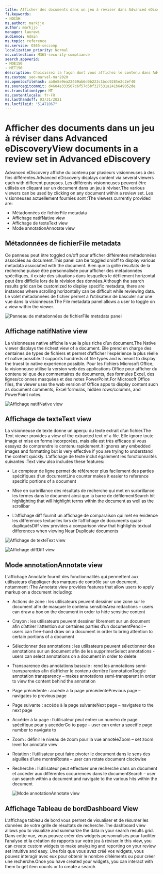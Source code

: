 ```yaml
---
title: Afficher des documents dans un jeu à réviser dans Advanced eDiscovery
f1.keywords:
- NOCSH
ms.author: markjjo
author: markjjo
manager: laurawi
audience: Admin
ms.topic: reference
ms.service: O365-seccomp
localization_priority: Normal
ms.collection: M365-security-compliance
search.appverid:
- MOE150
- MET150
description: Choisissez la façon dont vous affichez le contenu dans Advanced eDiscovery, tel que le texte, l’annoter, la conversion ou l’affichage natif.
ms.custom: seo-marvel-mar2020
ms.openlocfilehash: aa8e8e9ea22469ab6d0b223c1bcc9285e2c2ef40
ms.sourcegitcommit: d4604e333507c6f57d5bf327531a241b649052de
ms.translationtype: MT
ms.contentlocale: fr-FR
ms.lasthandoff: 03/31/2021
ms.locfileid: "51471067"
---
```

# <a name="view-documents-in-a-review-set-in-advanced-ediscovery"></a><span data-ttu-id="33a6d-103">Afficher des documents dans un jeu à réviser dans Advanced eDiscovery</span><span class="sxs-lookup"><span data-stu-id="33a6d-103">View documents in a review set in Advanced eDiscovery</span></span>

<span data-ttu-id="33a6d-104">Advanced eDiscovery affiche du contenu par plusieurs visionneuses à des fins différentes.</span><span class="sxs-lookup"><span data-stu-id="33a6d-104">Advanced eDiscovery displays content via several viewers each with different purposes.</span></span> <span data-ttu-id="33a6d-105">Les différents visionneuses peuvent être utilisés en cliquant sur un document dans un jeu à réviser.</span><span class="sxs-lookup"><span data-stu-id="33a6d-105">The various viewers can be used by clicking on any document within a review set.</span></span> <span data-ttu-id="33a6d-106">Les visionneuses actuellement fournies sont :</span><span class="sxs-lookup"><span data-stu-id="33a6d-106">The viewers currently provided are:</span></span>

- <span data-ttu-id="33a6d-107">Métadonnées de fichier</span><span class="sxs-lookup"><span data-stu-id="33a6d-107">File metadata</span></span>
- <span data-ttu-id="33a6d-108">Affichage natif</span><span class="sxs-lookup"><span data-stu-id="33a6d-108">Native view</span></span>
- <span data-ttu-id="33a6d-109">Affichage de texte</span><span class="sxs-lookup"><span data-stu-id="33a6d-109">Text view</span></span>
- <span data-ttu-id="33a6d-110">Mode annotation</span><span class="sxs-lookup"><span data-stu-id="33a6d-110">Annotate view</span></span>

## <a name="file-metadata"></a><span data-ttu-id="33a6d-111">Métadonnées de fichier</span><span class="sxs-lookup"><span data-stu-id="33a6d-111">File metadata</span></span>

<span data-ttu-id="33a6d-112">Ce panneau peut être toggled on/off pour afficher différentes métadonnées associées au document.</span><span class="sxs-lookup"><span data-stu-id="33a6d-112">This panel can be toggled on/off to display various metadata associated with the document.</span></span> <span data-ttu-id="33a6d-113">Bien que la grille résultats de la recherche puisse être personnalisée pour afficher des métadonnées spécifiques, il existe des situations dans lesquelles le défilement horizontal peut être difficile lors de la révision des données.</span><span class="sxs-lookup"><span data-stu-id="33a6d-113">Although the search results grid can be customized to display specific metadata, there are instances where scrolling horizontally can be difficult while reviewing data.</span></span> <span data-ttu-id="33a6d-114">Le volet métadonnées de fichier permet à l’utilisateur de basculer sur une vue dans la visionneuse.</span><span class="sxs-lookup"><span data-stu-id="33a6d-114">The File metadata panel allows a user to toggle on a view within the viewer.</span></span>

![<span data-ttu-id="33a6d-115">Panneau de métadonnées de fichier</span><span class="sxs-lookup"><span data-stu-id="33a6d-115">File metadata panel</span></span>
](../media/Reviewimage2.png)

## <a name="native-view"></a><span data-ttu-id="33a6d-116">Affichage natif</span><span class="sxs-lookup"><span data-stu-id="33a6d-116">Native view</span></span>

<span data-ttu-id="33a6d-117">La visionneuse native affiche la vue la plus riche d’un document.</span><span class="sxs-lookup"><span data-stu-id="33a6d-117">The Native viewer displays the richest view of a document.</span></span> <span data-ttu-id="33a6d-118">Elle prend en charge des centaines de types de fichiers et permet d’afficher l’expérience la plus réelle et native possible.</span><span class="sxs-lookup"><span data-stu-id="33a6d-118">It supports hundreds of file types and is meant to display the truest to native experience possible.</span></span> <span data-ttu-id="33a6d-119">Pour les fichiers Microsoft Office, la visionneuse utilise la version web des applications Office pour afficher du contenu tel que des commentaires de documents, des formules Excel, des lignes/colonnes masquées et des notes PowerPoint.</span><span class="sxs-lookup"><span data-stu-id="33a6d-119">For Microsoft Office files, the viewer uses the web version of Office apps to display content such as document comments, Excel formulas, hidden rows/columns, and PowerPoint notes.</span></span>

![<span data-ttu-id="33a6d-120">Affichage natif</span><span class="sxs-lookup"><span data-stu-id="33a6d-120">Native view</span></span>
](../media/Reviewimage3.png)

## <a name="text-view"></a><span data-ttu-id="33a6d-121">Affichage de texte</span><span class="sxs-lookup"><span data-stu-id="33a6d-121">Text view</span></span>

<span data-ttu-id="33a6d-122">La visionneuse de texte donne un aperçu du texte extrait d’un fichier.</span><span class="sxs-lookup"><span data-stu-id="33a6d-122">The Text viewer provides a view of the extracted text of a file.</span></span> <span data-ttu-id="33a6d-123">Elle ignore toute image et mise en forme incorporées, mais elle est très efficace si vous essayez de comprendre le contenu rapidement.</span><span class="sxs-lookup"><span data-stu-id="33a6d-123">It ignores any embedded images and formatting but is very effective if you are trying to understand the content quickly.</span></span> <span data-ttu-id="33a6d-124">L’affichage de texte inclut également les fonctionnalités suivantes :</span><span class="sxs-lookup"><span data-stu-id="33a6d-124">Text view also includes these features:</span></span>

  - <span data-ttu-id="33a6d-125">Le compteur de ligne permet de référencer plus facilement des parties spécifiques d’un document</span><span class="sxs-lookup"><span data-stu-id="33a6d-125">Line counter makes it easier to reference specific portions of a document</span></span>

  - <span data-ttu-id="33a6d-126">Mise en surbrillance des résultats de recherche qui met en surbrillance les termes dans le document ainsi que la barre de défilement</span><span class="sxs-lookup"><span data-stu-id="33a6d-126">Search hit highlighting that will highlight terms within the document as well as the scrollbar</span></span>

  - <span data-ttu-id="33a6d-127">L’affichage diff fournit un affichage de comparaison qui met en évidence les différences textuelles lors de l’affichage de documents quasi-dupliqués</span><span class="sxs-lookup"><span data-stu-id="33a6d-127">Diff view provides a comparison view that highlights textual differences when viewing Near Duplicate documents</span></span>

![<span data-ttu-id="33a6d-128">Affichage de texte</span><span class="sxs-lookup"><span data-stu-id="33a6d-128">Text view</span></span>
](../media/Reviewimage4.png)

![<span data-ttu-id="33a6d-129">Affichage diff</span><span class="sxs-lookup"><span data-stu-id="33a6d-129">Diff view</span></span>
](../media/Reviewimage5.png)

## <a name="annotate-view"></a><span data-ttu-id="33a6d-130">Mode annotation</span><span class="sxs-lookup"><span data-stu-id="33a6d-130">Annotate view</span></span>

<span data-ttu-id="33a6d-131">L’affichage Annotate fournit des fonctionnalités qui permettent aux utilisateurs d’appliquer des marques de contrôle sur un document, notamment :</span><span class="sxs-lookup"><span data-stu-id="33a6d-131">The Annotate view provides features that allow users to apply markup on a document including:</span></span>

  - <span data-ttu-id="33a6d-132">Actions de zone : les utilisateurs peuvent dessiner une zone sur le document afin de masquer le contenu sensible</span><span class="sxs-lookup"><span data-stu-id="33a6d-132">Area redactions – users can draw a box on the document in order to hide sensitive content</span></span>

  - <span data-ttu-id="33a6d-133">Crayon : les utilisateurs peuvent dessiner librement sur un document afin d’attirer l’attention sur certaines parties d’un document</span><span class="sxs-lookup"><span data-stu-id="33a6d-133">Pencil – users can free-hand draw on a document in order to bring attention to certain portions of a document</span></span>

  - <span data-ttu-id="33a6d-134">Sélectionner des annotations : les utilisateurs peuvent sélectionner des annotations sur un document afin de les supprimer</span><span class="sxs-lookup"><span data-stu-id="33a6d-134">Select annotations - users can select annotations on a document in order to delete</span></span>

  - <span data-ttu-id="33a6d-135">Transparence des annotations bascule : rend les annotations semi-transparentes afin d’afficher le contenu derrière l’annotation</span><span class="sxs-lookup"><span data-stu-id="33a6d-135">Toggle annotation transparency – makes annotations semi-transparent in order to view the content behind the annotation</span></span>

  - <span data-ttu-id="33a6d-136">Page précédente : accéde à la page précédente</span><span class="sxs-lookup"><span data-stu-id="33a6d-136">Previous page – navigates to previous page</span></span>

  - <span data-ttu-id="33a6d-137">Page suivante : accéde à la page suivante</span><span class="sxs-lookup"><span data-stu-id="33a6d-137">Next page – navigates to the next page</span></span>

  - <span data-ttu-id="33a6d-138">Accéder à la page : l’utilisateur peut entrer un numéro de page spécifique pour y accéder</span><span class="sxs-lookup"><span data-stu-id="33a6d-138">Go to page – user can enter a specific page number to navigate to</span></span>

  - <span data-ttu-id="33a6d-139">Zoom : définir le niveau de zoom pour la vue annotée</span><span class="sxs-lookup"><span data-stu-id="33a6d-139">Zoom – set zoom level for annotate view</span></span>

  - <span data-ttu-id="33a6d-140">Rotation : l’utilisateur peut faire pivoter le document dans le sens des aiguilles d’une montre</span><span class="sxs-lookup"><span data-stu-id="33a6d-140">Rotate – user can rotate document clockwise</span></span>

  - <span data-ttu-id="33a6d-141">Recherche : l’utilisateur peut effectuer une recherche dans un document et accéder aux différentes occurrences dans le document</span><span class="sxs-lookup"><span data-stu-id="33a6d-141">Search – user can search within a document and navigate to the various hits within the document</span></span>
    
    ![<span data-ttu-id="33a6d-142">Mode annotation</span><span class="sxs-lookup"><span data-stu-id="33a6d-142">Annotate view</span></span>
    ](../media/Reviewimage1.png)

## <a name="dashboard-view"></a><span data-ttu-id="33a6d-143">Affichage Tableau de bord</span><span class="sxs-lookup"><span data-stu-id="33a6d-143">Dashboard View</span></span> 
<span data-ttu-id="33a6d-144">L’affichage tableau de bord vous permet de visualiser et de résumer les données de votre grille de résultats de recherche.</span><span class="sxs-lookup"><span data-stu-id="33a6d-144">The dashboard view allows you to visualize and summarize the data in your search results grid.</span></span> <span data-ttu-id="33a6d-145">Dans cette vue, vous pouvez créer des widgets personnalisés pour faciliter l’analyse et la création de rapports sur votre jeu à réviser.</span><span class="sxs-lookup"><span data-stu-id="33a6d-145">In this view, you can create custom widgets to make analyzing and reporting on your review set intuitive and easy.</span></span> <span data-ttu-id="33a6d-146">Une fois que vous avez créé vos widgets, vous pouvez interagir avec eux pour obtenir le nombre d’éléments ou pour créer une recherche.</span><span class="sxs-lookup"><span data-stu-id="33a6d-146">Once you have created your widgets, you can interact with them to get item counts or to create a search.</span></span> 
